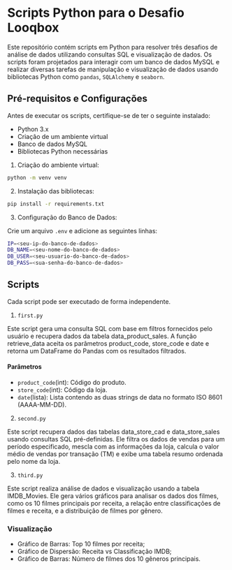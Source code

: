 # Scripts Python para o Desafio Looqbox

Este repositório contém scripts em Python para resolver três desafios de análise de dados utilizando consultas SQL e visualização de dados. Os scripts foram projetados para interagir com um banco de dados MySQL e realizar diversas tarefas de manipulação e visualização de dados usando bibliotecas Python como `pandas`, `SQLAlchemy` e `seaborn`.

## Pré-requisitos e Configurações

Antes de executar os scripts, certifique-se de ter o seguinte instalado:

- Python 3.x
- Criação de um ambiente virtual
- Banco de dados MySQL
- Bibliotecas Python necessárias

1. Criação do ambiente virtual:

```bash
python -m venv venv
```

2. Instalação das bibliotecas:

```bash
pip install -r requirements.txt
```

3. Configuração do Banco de Dados:

Crie um arquivo `.env` e adicione as seguintes linhas:

```bash
IP=<seu-ip-do-banco-de-dados>
DB_NAME=<seu-nome-do-banco-de-dados>
DB_USER=<seu-usuario-do-banco-de-dados>
DB_PASS=<sua-senha-do-banco-de-dados>
```

## Scripts

Cada script pode ser executado de forma independente.

1. `first.py`

Este script gera uma consulta SQL com base em filtros fornecidos pelo usuário e recupera dados da tabela data_product_sales. A função retrieve_data aceita os parâmetros product_code, store_code e date e retorna um DataFrame do Pandas com os resultados filtrados.

#### Parâmetros

- `product_code`(int): Código do produto.
- `store_code`(int): Código da loja.
- `date`(lista): Lista contendo as duas strings de data no formato ISO 8601 (AAAA-MM-DD).

2. `second.py`

Este script recupera dados das tabelas data_store_cad e data_store_sales usando consultas SQL pré-definidas. Ele filtra os dados de vendas para um período especificado, mescla com as informações da loja, calcula o valor médio de vendas por transação (TM) e exibe uma tabela resumo ordenada pelo nome da loja.

3. `third.py`

Este script realiza análise de dados e visualização usando a tabela IMDB_Movies. Ele gera vários gráficos para analisar os dados dos filmes, como os 10 filmes principais por receita, a relação entre classificações de filmes e receita, e a distribuição de filmes por gênero.

### Visualização

- Gráfico de Barras: Top 10 filmes por receita;
- Gráfico de Dispersão: Receita vs Classificação IMDB;
- Gráfico de Barras: Número de filmes dos 10 gêneros principais.
